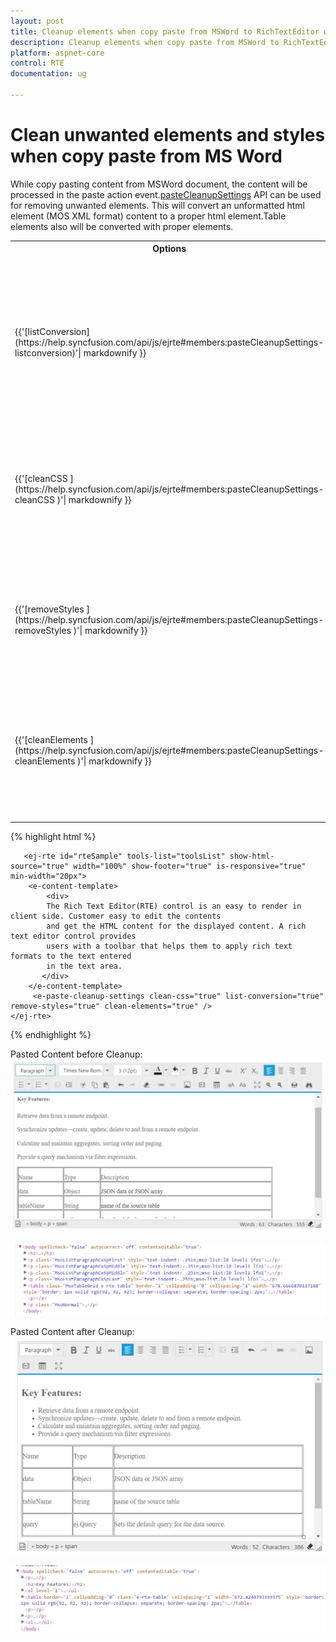```yaml
---
layout: post
title: Cleanup elements when copy paste from MSWord to RichTextEditor widget
description: Cleanup elements when copy paste from MSWord to RichTextEditor widget
platform: aspnet-core
control: RTE
documentation: ug

---
```


# Clean unwanted elements and styles when copy paste from MS Word

While copy pasting content from MSWord document, the content will be processed in the paste action event.[pasteCleanupSettings](https://help.syncfusion.com/api/js/ejrte#members:pasteCleanupSettings) API can be used for removing unwanted elements.
This will convert an unformatted html element (MOS XML format) content to a proper html element.Table elements also will be converted with proper elements. 
<table>
<tr>
    <th> Options <br/><br/></th>
    <th> Description <br/><br/></th>
</tr>
<tr>
    <td> {{'[listConversion](https://help.syncfusion.com/api/js/ejrte#members:pasteCleanupSettings-listconversion)'| markdownify }} <br/><br/></td>
    <td>List Conversion option convert the list elements into a proper format pasted from MSWord document to editor. <br/><br/></td>
</tr>
<tr>
    <td> {{'[cleanCSS ](https://help.syncfusion.com/api/js/ejrte#members:pasteCleanupSettings-cleanCSS )'| markdownify }} <br/><br/></td>
    <td>Clean Css is used to clean the unwanted css in the elements pasted from MSWord document to editor <br/><br/></td>
</tr>
<tr>
    <td> {{'[removeStyles  ](https://help.syncfusion.com/api/js/ejrte#members:pasteCleanupSettings-removeStyles  )'| markdownify }} <br/><br/></td>
    <td>Remove styles will remove all styles in the elements pasted from MSWord document to editor. <br/><br/></td>
</tr>
<tr>
    <td> {{'[cleanElements   ](https://help.syncfusion.com/api/js/ejrte#members:pasteCleanupSettings-cleanElements   )'| markdownify }} <br/><br/></td>
    <td>Clean Elements is used to clean the unwanted elements pasted from MSWord document to editor.<br/><br/></td>
</tr>
</table>
 
{% highlight html %}

       <ej-rte id="rteSample" tools-list="toolsList" show-html-source="true" width="100%" show-footer="true" is-responsive="true" min-width="20px">
        <e-content-template>
            <div>
            The Rich Text Editor(RTE) control is an easy to render in client side. Customer easy to edit the contents
            and get the HTML content for the displayed content. A rich text editor control provides
            users with a toolbar that helps them to apply rich text formats to the text entered
            in the text area.
           </div>
        </e-content-template>
		 <e-paste-cleanup-settings clean-css="true" list-conversion="true" remove-styles="true" clean-elements="true" />
    </ej-rte>


{% endhighlight %}

Pasted Content before Cleanup:
![](Clean-Elements-images/beforecleanup.png)

![](Clean-Elements-images/Element1.png)

Pasted Content after Cleanup:
![](Clean-Elements-images/Aftercleanup.png)

![](Clean-Elements-images/Element2.png)